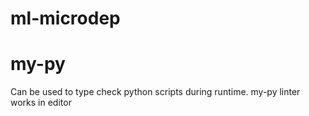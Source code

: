 # ml-microdep

# my-py
Can be used to type check python scripts during runtime.
my-py linter works in editor 
